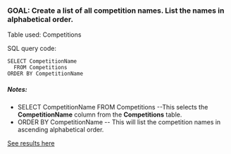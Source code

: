 
### GOAL: Create a list of all competition names. List the names in alphabetical order.

Table used: Competitions


SQL query code:
```  
SELECT CompetitionName
  FROM Competitions
ORDER BY CompetitionName
```
##### Notes:
- SELECT CompetitionName FROM Competitions --This selects the **CompetitionName** column from the **Competitions** table.
- ORDER BY CompetitionName -- This will list the competition names in ascending alphabetical order.


[See results here](https://www.kaggle.com/lochleven/meta-kaggle/competition-list1/run/96425)
